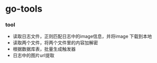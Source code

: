 # go-tools

### tool
 - 读取日志文件，正则匹配日志中的image信息，并将image 下载到本地
 - 读取两个文件，将两个文件里的内容加解密
 - 根据数据库表，批量生成触发器
 - 日志中的图片url提取